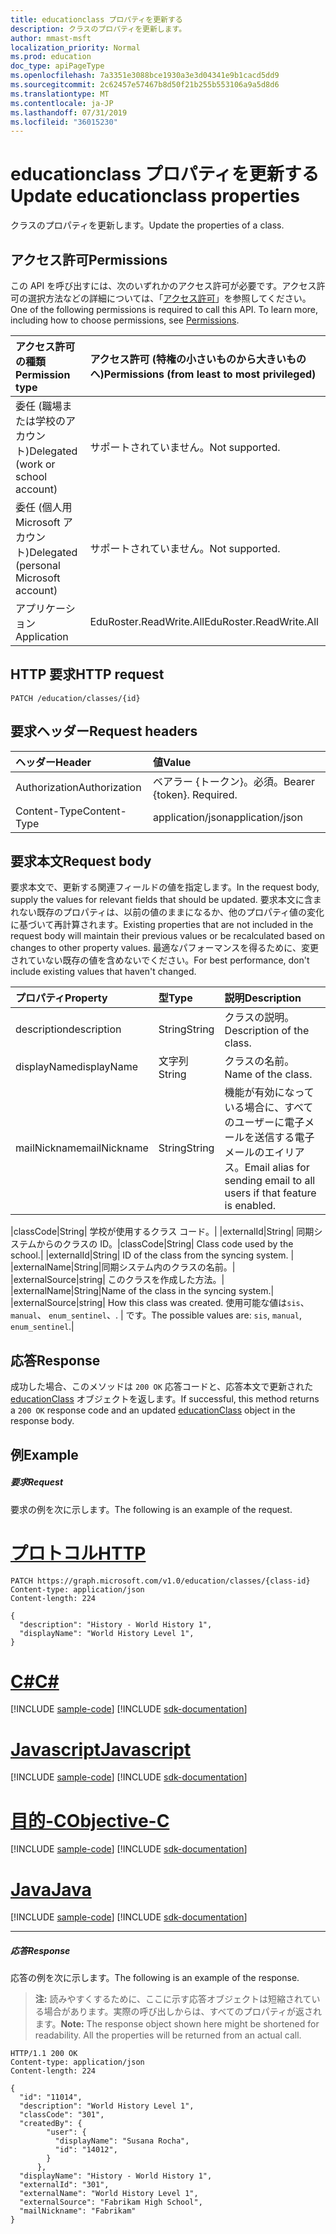 ```yaml
---
title: educationclass プロパティを更新する
description: クラスのプロパティを更新します。
author: mmast-msft
localization_priority: Normal
ms.prod: education
doc_type: apiPageType
ms.openlocfilehash: 7a3351e3088bce1930a3e3d04341e9b1cacd5dd9
ms.sourcegitcommit: 2c62457e57467b8d50f21b255b553106a9a5d8d6
ms.translationtype: MT
ms.contentlocale: ja-JP
ms.lasthandoff: 07/31/2019
ms.locfileid: "36015230"
---
```

# <a name="update-educationclass-properties"></a><span data-ttu-id="8404a-103">educationclass プロパティを更新する</span><span class="sxs-lookup"><span data-stu-id="8404a-103">Update educationclass properties</span></span>

<span data-ttu-id="8404a-104">クラスのプロパティを更新します。</span><span class="sxs-lookup"><span data-stu-id="8404a-104">Update the properties of a class.</span></span>

## <a name="permissions"></a><span data-ttu-id="8404a-105">アクセス許可</span><span class="sxs-lookup"><span data-stu-id="8404a-105">Permissions</span></span>
<span data-ttu-id="8404a-p101">この API を呼び出すには、次のいずれかのアクセス許可が必要です。アクセス許可の選択方法などの詳細については、「[アクセス許可](/graph/permissions-reference)」を参照してください。</span><span class="sxs-lookup"><span data-stu-id="8404a-p101">One of the following permissions is required to call this API. To learn more, including how to choose permissions, see [Permissions](/graph/permissions-reference).</span></span>

|<span data-ttu-id="8404a-108">アクセス許可の種類</span><span class="sxs-lookup"><span data-stu-id="8404a-108">Permission type</span></span>      | <span data-ttu-id="8404a-109">アクセス許可 (特権の小さいものから大きいものへ)</span><span class="sxs-lookup"><span data-stu-id="8404a-109">Permissions (from least to most privileged)</span></span>              |
|:--------------------|:---------------------------------------------------------|
|<span data-ttu-id="8404a-110">委任 (職場または学校のアカウント)</span><span class="sxs-lookup"><span data-stu-id="8404a-110">Delegated (work or school account)</span></span> |  <span data-ttu-id="8404a-111">サポートされていません。</span><span class="sxs-lookup"><span data-stu-id="8404a-111">Not supported.</span></span>  |
|<span data-ttu-id="8404a-112">委任 (個人用 Microsoft アカウント)</span><span class="sxs-lookup"><span data-stu-id="8404a-112">Delegated (personal Microsoft account)</span></span> | <span data-ttu-id="8404a-113">サポートされていません。</span><span class="sxs-lookup"><span data-stu-id="8404a-113">Not supported.</span></span>   |
|<span data-ttu-id="8404a-114">アプリケーション</span><span class="sxs-lookup"><span data-stu-id="8404a-114">Application</span></span> | <span data-ttu-id="8404a-115">EduRoster.ReadWrite.All</span><span class="sxs-lookup"><span data-stu-id="8404a-115">EduRoster.ReadWrite.All</span></span> | 

## <a name="http-request"></a><span data-ttu-id="8404a-116">HTTP 要求</span><span class="sxs-lookup"><span data-stu-id="8404a-116">HTTP request</span></span>
<!-- { "blockType": "ignored" } -->
```http
PATCH /education/classes/{id}
```
## <a name="request-headers"></a><span data-ttu-id="8404a-117">要求ヘッダー</span><span class="sxs-lookup"><span data-stu-id="8404a-117">Request headers</span></span>
| <span data-ttu-id="8404a-118">ヘッダー</span><span class="sxs-lookup"><span data-stu-id="8404a-118">Header</span></span>       | <span data-ttu-id="8404a-119">値</span><span class="sxs-lookup"><span data-stu-id="8404a-119">Value</span></span> |
|:---------------|:--------|
| <span data-ttu-id="8404a-120">Authorization</span><span class="sxs-lookup"><span data-stu-id="8404a-120">Authorization</span></span>  | <span data-ttu-id="8404a-p102">ベアラー {トークン}。必須。</span><span class="sxs-lookup"><span data-stu-id="8404a-p102">Bearer {token}. Required.</span></span>  |
| <span data-ttu-id="8404a-123">Content-Type</span><span class="sxs-lookup"><span data-stu-id="8404a-123">Content-Type</span></span>  | <span data-ttu-id="8404a-124">application/json</span><span class="sxs-lookup"><span data-stu-id="8404a-124">application/json</span></span>  |

## <a name="request-body"></a><span data-ttu-id="8404a-125">要求本文</span><span class="sxs-lookup"><span data-stu-id="8404a-125">Request body</span></span>
<span data-ttu-id="8404a-126">要求本文で、更新する関連フィールドの値を指定します。</span><span class="sxs-lookup"><span data-stu-id="8404a-126">In the request body, supply the values for relevant fields that should be updated.</span></span> <span data-ttu-id="8404a-127">要求本文に含まれない既存のプロパティは、以前の値のままになるか、他のプロパティ値の変化に基づいて再計算されます。</span><span class="sxs-lookup"><span data-stu-id="8404a-127">Existing properties that are not included in the request body will maintain their previous values or be recalculated based on changes to other property values.</span></span> <span data-ttu-id="8404a-128">最適なパフォーマンスを得るために、変更されていない既存の値を含めないでください。</span><span class="sxs-lookup"><span data-stu-id="8404a-128">For best performance, don't include existing values that haven't changed.</span></span>

| <span data-ttu-id="8404a-129">プロパティ</span><span class="sxs-lookup"><span data-stu-id="8404a-129">Property</span></span>     | <span data-ttu-id="8404a-130">型</span><span class="sxs-lookup"><span data-stu-id="8404a-130">Type</span></span>   |<span data-ttu-id="8404a-131">説明</span><span class="sxs-lookup"><span data-stu-id="8404a-131">Description</span></span>|
|:---------------|:--------|:----------|
|<span data-ttu-id="8404a-132">description</span><span class="sxs-lookup"><span data-stu-id="8404a-132">description</span></span>|<span data-ttu-id="8404a-133">String</span><span class="sxs-lookup"><span data-stu-id="8404a-133">String</span></span>| <span data-ttu-id="8404a-134">クラスの説明。</span><span class="sxs-lookup"><span data-stu-id="8404a-134">Description of the class.</span></span>|
|<span data-ttu-id="8404a-135">displayName</span><span class="sxs-lookup"><span data-stu-id="8404a-135">displayName</span></span>|<span data-ttu-id="8404a-136">文字列</span><span class="sxs-lookup"><span data-stu-id="8404a-136">String</span></span>| <span data-ttu-id="8404a-137">クラスの名前。</span><span class="sxs-lookup"><span data-stu-id="8404a-137">Name of the class.</span></span>|
|<span data-ttu-id="8404a-138">mailNickname</span><span class="sxs-lookup"><span data-stu-id="8404a-138">mailNickname</span></span>|<span data-ttu-id="8404a-139">String</span><span class="sxs-lookup"><span data-stu-id="8404a-139">String</span></span>| <span data-ttu-id="8404a-140">機能が有効になっている場合に、すべてのユーザーに電子メールを送信する電子メールのエイリアス。</span><span class="sxs-lookup"><span data-stu-id="8404a-140">Email alias for sending email to all users if that feature is enabled.</span></span> |
<!-- Please verify the revised description here. -->
<span data-ttu-id="8404a-141">|classCode|String| 学校が使用するクラス コード。| |externalId|String| 同期システムからのクラスの ID。</span><span class="sxs-lookup"><span data-stu-id="8404a-141">|classCode|String| Class code used by the school.| |externalId|String| ID of the class from the syncing system.</span></span> <span data-ttu-id="8404a-142">| |externalName|String|同期システム内のクラスの名前。| |externalSource|string| このクラスを作成した方法。</span><span class="sxs-lookup"><span data-stu-id="8404a-142">| |externalName|String|Name of the class in the syncing system.| |externalSource|string| How this class was created.</span></span> <span data-ttu-id="8404a-143">使用可能な値は`sis`、 `manual`、 `enum_sentinel`、. | です。</span><span class="sxs-lookup"><span data-stu-id="8404a-143">The possible values are: `sis`, `manual`, `enum_sentinel`.|</span></span>

## <a name="response"></a><span data-ttu-id="8404a-144">応答</span><span class="sxs-lookup"><span data-stu-id="8404a-144">Response</span></span>
<span data-ttu-id="8404a-145">成功した場合、このメソッドは `200 OK` 応答コードと、応答本文で更新された [educationClass](../resources/educationclass.md) オブジェクトを返します。</span><span class="sxs-lookup"><span data-stu-id="8404a-145">If successful, this method returns a `200 OK` response code and an updated [educationClass](../resources/educationclass.md) object in the response body.</span></span>
## <a name="example"></a><span data-ttu-id="8404a-146">例</span><span class="sxs-lookup"><span data-stu-id="8404a-146">Example</span></span>
##### <a name="request"></a><span data-ttu-id="8404a-147">要求</span><span class="sxs-lookup"><span data-stu-id="8404a-147">Request</span></span>
<span data-ttu-id="8404a-148">要求の例を次に示します。</span><span class="sxs-lookup"><span data-stu-id="8404a-148">The following is an example of the request.</span></span>

# <a name="httptabhttp"></a>[<span data-ttu-id="8404a-149">プロトコル</span><span class="sxs-lookup"><span data-stu-id="8404a-149">HTTP</span></span>](#tab/http)
<!-- {
  "blockType": "request",
  "name": "update_educationclass"
}-->
```http
PATCH https://graph.microsoft.com/v1.0/education/classes/{class-id}
Content-type: application/json
Content-length: 224

{
  "description": "History - World History 1",
  "displayName": "World History Level 1",
}
```
# <a name="ctabcsharp"></a>[<span data-ttu-id="8404a-150">C#</span><span class="sxs-lookup"><span data-stu-id="8404a-150">C#</span></span>](#tab/csharp)
[!INCLUDE [sample-code](../includes/snippets/csharp/update-educationclass-csharp-snippets.md)]
[!INCLUDE [sdk-documentation](../includes/snippets/snippets-sdk-documentation-link.md)]

# <a name="javascripttabjavascript"></a>[<span data-ttu-id="8404a-151">Javascript</span><span class="sxs-lookup"><span data-stu-id="8404a-151">Javascript</span></span>](#tab/javascript)
[!INCLUDE [sample-code](../includes/snippets/javascript/update-educationclass-javascript-snippets.md)]
[!INCLUDE [sdk-documentation](../includes/snippets/snippets-sdk-documentation-link.md)]

# <a name="objective-ctabobjc"></a>[<span data-ttu-id="8404a-152">目的-C</span><span class="sxs-lookup"><span data-stu-id="8404a-152">Objective-C</span></span>](#tab/objc)
[!INCLUDE [sample-code](../includes/snippets/objc/update-educationclass-objc-snippets.md)]
[!INCLUDE [sdk-documentation](../includes/snippets/snippets-sdk-documentation-link.md)]

# <a name="javatabjava"></a>[<span data-ttu-id="8404a-153">Java</span><span class="sxs-lookup"><span data-stu-id="8404a-153">Java</span></span>](#tab/java)
[!INCLUDE [sample-code](../includes/snippets/java/update-educationclass-java-snippets.md)]
[!INCLUDE [sdk-documentation](../includes/snippets/snippets-sdk-documentation-link.md)]

---

##### <a name="response"></a><span data-ttu-id="8404a-154">応答</span><span class="sxs-lookup"><span data-stu-id="8404a-154">Response</span></span>
<span data-ttu-id="8404a-155">応答の例を次に示します。</span><span class="sxs-lookup"><span data-stu-id="8404a-155">The following is an example of the response.</span></span> 

><span data-ttu-id="8404a-p105">**注:** 読みやすくするために、ここに示す応答オブジェクトは短縮されている場合があります。実際の呼び出しからは、すべてのプロパティが返されます。</span><span class="sxs-lookup"><span data-stu-id="8404a-p105">**Note:** The response object shown here might be shortened for readability. All the properties will be returned from an actual call.</span></span>

<!-- {
  "blockType": "response",
  "truncated": true,
  "@odata.type": "microsoft.graph.educationClass"
} -->
```http
HTTP/1.1 200 OK
Content-type: application/json
Content-length: 224

{
  "id": "11014",
  "description": "World History Level 1",
  "classCode": "301",
  "createdBy": {
        "user": {
          "displayName": "Susana Rocha",
          "id": "14012",
        }
      },
  "displayName": "History - World History 1",
  "externalId": "301",
  "externalName": "World History Level 1",
  "externalSource": "Fabrikam High School",
  "mailNickname": "Fabrikam"
}
```

<!-- uuid: 8fcb5dbc-d5aa-4681-8e31-b001d5168d79
2015-10-25 14:57:30 UTC -->
<!-- {
  "type": "#page.annotation",
  "description": "Update educationclass",
  "keywords": "",
  "section": "documentation",
  "tocPath": "",
  "suppressions": [
  ]
}-->
